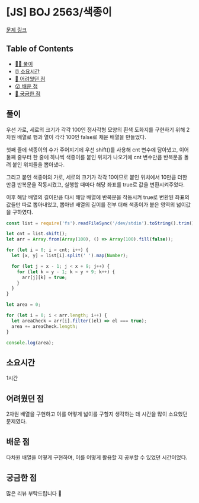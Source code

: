 # [JS] BOJ 2563/색종이

[문제 링크](https://www.acmicpc.net/problem/2563)

<!-- 제목으로 다음과 같은 내용으로 작성해주세요 ! -->
<!-- 📕 백준 : BOJ 문제번호/문제제목 e.g. BOJ 2577/숫자의 개수 -->
<!-- 📗 프로그래머스 : PRO 문제번호/문제제목 e.g. PRO 120812/최빈값 구하기 -->
<!-- 백준허브를 사용하시면 프로그래머스의 문제번호도 확인하실 수 있습니다 -->

## Table of Contents

- [✍🏻 풀이](#풀이)
- [⏰ 소요시간](#소요시간)
- [🫠 어려웠던 점](#어려웠던-점)
- [😮 배운 점](#배운-점)
- [🤔 궁금한 점](#궁금한-점)

## 풀이

<!-- ```옆에 사용하는 언어를 기입하세요 e.g. javascript, python -->

우선 가로, 세로의 크기가 각각 100인 정사각형 모양의 흰색 도화지를 구현하기 위해 2차원 배열로 행과 열이 각각 100인 false로 채운 배열을 만들었다.

첫째 줄에 색종이의 수가 주어지기에 우선 shift()를 사용해 cnt 변수에 담아냈고, 이어 둘째 줄부터 한 줄에 하나씩 색종이를 붙인 위치가 나오기에 cnt 변수만큼 반복문을 돌려 붙인 위치들을 뽑아냈다.

그리고 붙인 색종이의 가로, 세로의 크기가 각각 10이므로 붙인 위치에서 10만큼 더한 만큼 반복문을 작동시켰고, 실행할 때마다 해당 좌표를 true로 값을 변환시켜주었다.

이후 해당 배열의 길이만큼 다시 해당 배열에 반복문을 작동시켜 true로 변환된 좌표의 값들만 따로 뽑아내었고, 뽑아낸 배열의 길이를 전부 더해 색종이가 붙은 영역의 넓이값을 구하였다.

```javascript
const list = require('fs').readFileSync('/dev/stdin').toString().trim().split('\n');

let cnt = list.shift();
let arr = Array.from(Array(100), () => Array(100).fill(false));

for (let i = 0; i < cnt; i++) {
  let [x, y] = list[i].split(' ').map(Number);

  for (let j = x - 1; j < x + 9; j++) {
    for (let k = y - 1; k < y + 9; k++) {
      arr[j][k] = true;
    }
  }
}

let area = 0;

for (let i = 0; i < arr.length; i++) {
  let areaCheck = arr[i].filter((el) => el === true);
  area += areaCheck.length;
}

console.log(area);
```

## 소요시간

1시간

## 어려웠던 점

2차원 배열을 구현하고 이를 어떻게 넓이를 구할지 생각하는 데 시간을 많이 소요했던 문제였다.

## 배운 점

다차원 배열을 어떻게 구현하며, 이를 어떻게 활용할 지 공부할 수 있었던 시간이었다.

## 궁금한 점

많은 리뷰 부탁드립니다 🔫
